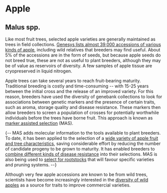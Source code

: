 # Apple
## Malus spp.

Like most fruit trees, selected apple varieties are generally maintained as trees in field collections. [Genesys lists almost 39,000 accessions of various kinds of apple](https://www.genesys-pgr.org/explore/overview?filter=%7B%22taxonomy.genus%22%3A%5B%22Malus%22%5D%7D), including wild relatives that breeders may find useful. About 5% of the accessions are in the form of seeds, but because apple seeds do not breed true, these are not as useful to plant breeders, although they may be of value as reservoirs of diversity. A few samples of apple tissue are cryopreserved in liquid nitrogen.

Apple trees can take several years to reach fruit-bearing maturity. Traditional breeding is costly and time-consuming -- with 15-25 years between the initial cross and the release of an improved variety. For this reason, breeders have used the diversity of genebank collections to look for associations between genetic markers and the presence of certain traits, such as aroma, storage quality and disease resistance. These markers then allow breeders to screen a population of crosses for potentially worthwhile individuals before the trees have borne fruit. This approach is known as [marker assisted selection](https://en.wikipedia.org/wiki/Marker-assisted_selection) (MAS).

{-- MAS adds molecular information to the tools available to plant breeders. To date, it has been applied to the selection of a [wide variety of apple fruit and tree characteristics](https://www.rosbreed.org/SuccessStories/AppleBreeding), saving considerable effort by reducing the number of candidate progeny to be grown to maturity. It has enabled breeders to [combine different kinds of disease resistance](https://core.ac.uk/download/files/311/10927224.pdf) into their selections. MAS is also being used to [select for rootstocks](http://portal.nifa.usda.gov/web/crisprojectpages/0424948-breeding-apple-rootstocks-tolerant-to-abiotic-stresses-and-resistant-to-pests-and-diseases.html) that will favour specific varieties and pruning systems. --}

Although very few apple accessions are known to be from wild trees, scientists have become increasingly interested in the [diversity of wild apples](http://www.wsj.com/articles/SB105718325793091200) as a source for traits to improve commercial varieties.
